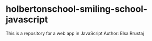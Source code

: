 # holbertonschool-smiling-school-javascript
This is a repository for a web app in JavaScript
Author: Elsa Rrustaj
